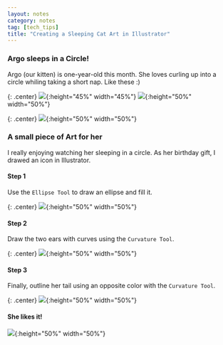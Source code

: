 ```yaml
---
layout: notes
category: notes
tag: [tech_tips]
title: "Creating a Sleeping Cat Art in Illustrator"
---
```


### Argo sleeps in a Circle!

Argo (our kitten) is one-year-old this month. She loves curling up into a circle whiling taking a short nap. Like these :)

{: .center}
![](https://ambaboo-github-io-assets.s3.amazonaws.com/2020-06-15-sleeping-cat-fig1.JPG){:height="45%" width="45%"}
![](https://ambaboo-github-io-assets.s3.amazonaws.com/2020-06-15-sleeping-cat-fig2.JPG){:height="50%" width="50%"}

{: .center}
![](https://ambaboo-github-io-assets.s3.amazonaws.com/2020-06-15-sleeping-cat-fig3.JPG){:height="50%" width="50%"}

### A small piece of Art for her

I really enjoying watching her sleeping in a circle. As her birthday gift, I drawed an icon in Illustrator.

#### Step 1

Use the `Ellipse Tool` to draw an ellipse and fill it.

{: .center}
![](https://ambaboo-github-io-assets.s3.amazonaws.com/2020-06-15-sleeping-cat-fig4.png){:height="50%" width="50%"}

#### Step 2

Draw the two ears with curves using the `Curvature Tool`.

{: .center}
![](https://ambaboo-github-io-assets.s3.amazonaws.com/2020-06-15-sleeping-cat-fig5.png){:height="50%" width="50%"}

#### Step 3

Finally, outline her tail using an opposite color with the `Curvature Tool`.

{: .center}
![](https://ambaboo-github-io-assets.s3.amazonaws.com/2020-06-15-sleeping-cat-fig6.png){:height="50%" width="50%"}

#### She likes it!

![](https://ambaboo-github-io-assets.s3.amazonaws.com/2020-06-15-sleeping-cat-fig7.JPG){:height="50%" width="50%"}